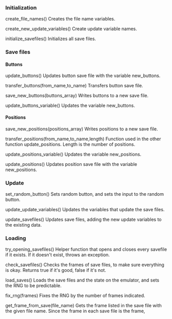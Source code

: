 ### Initialization
create_file_names()
	Creates the file name variables.
	
create_new_update_variables()
	Create update variable names.

initialize_savefiles()
	Initializes all save files.

### Save files

#### Buttons
update_buttons()
	Updates button save file with the variable new_buttons.
	
transfer_buttons(from_name,to_name)
	Transfers button save file.

save_new_buttons(buttons_array)
	Writes buttons to a new save file.

update_buttons_variable()
	Updates the variable new_buttons.

#### Positions

save_new_positions(positions_array)
	Writes positions to a new save file.

transfer_positions(from_name,to_name,length)
	Function used in the other function update_positions. Length is the number of positions.

update_positions_variable()
	Updates the variable new_positions.

update_positions()
	Updates position save file with the variable new_positions.

### Update
set_random_button()
	Sets random button, and sets the input to the random button.

update_update_variables()
	Updates the variables that update the save files.
	
update_savefiles()
	Updates save files, adding the new update variables to the existing data.
	
### Loading
try_opening_savefiles()
	Helper function that opens and closes every savefile if it exists. If it doesn't exist, throws an exception.

check_savefiles()
	Checks the frames of save files, to make sure everything is okay. Returns true if it's good, false if it's not.

load_saves()
	Loads the save files and the state on the emulator, and sets the RNG to be predictable.

fix_rng(frames)
	Fixes the RNG by the number of frames indicated.

get_frame_from_save(file_name)
	Gets the frame listed in the save file with the given file name. Since the frame in each save file is the frame, 